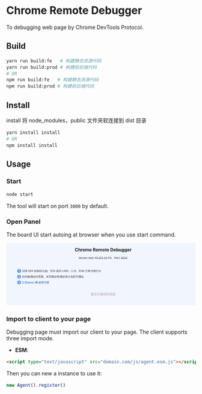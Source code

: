 # Chrome Remote Debugger

To debugging web page by Chrome DevTools Protocol.

## Build

```sh
yarn run build:fe   # 构建静态资源代码
yarn run build:prod # 构建前后端代码
# OR
npm run build:fe   # 构建静态资源代码
npm run build:prod # 构建前后端代码
```

## Install

install 将 node_modules，public 文件夹软连接到 dist 目录

```sh
yarn install install
# OR
npm install install
```

## Usage

### Start

```sh
node start
```

The tool will start on port `3000` by default.

### Open Panel

The board UI start autoing at browser when you use start command.

![](./docs/assets/start-board.png)

### Import to client to your page

Debugging page must import our client to your page. The client supports three import mode.

- **ESM**:

```html
<script type="text/javascript" src="domain.com/js/agent.esm.js"></script>
```

Then you can new a instance to use it:

```js
new Agent().register()
```
